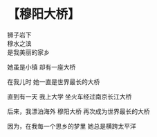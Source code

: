 # 【穆阳大桥】

狮子岩下  
穆水之滨  
是我美丽的家乡

她虽是小镇 
却有一座大桥

在我儿时 
她一直是世界最长的大桥

直到有一天 
我上大学 
坐火车经过南京长江大桥

后来，我漂泊海外 
穆阳大桥 
再次成为世界最长的大桥

因为，在我每一个思乡的梦里 
她总是横跨太平洋

